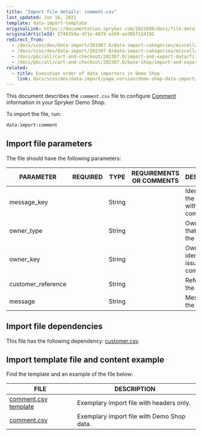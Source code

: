 ```yaml
---
title: "Import file details: comment.csv"
last_updated: Jun 16, 2021
template: data-import-template
originalLink: https://documentation.spryker.com/2021080/docs/file-details-commentcsv
originalArticleId: 2748359a-d71e-4878-a3d9-ae305f124192
redirect_from:
  - /docs/scos/dev/data-import/201907.0/data-import-categories/miscellaneous/file-details-comment.csv.html
  - /docs/scos/dev/data-import/202307.0/data-import-categories/miscellaneous/file-details-comment.csv.html
  - /docs/pbc/all/cart-and-checkout/202307.0/import-and-export-data/file-details-comment.csv.html
  - /docs/pbc/all/cart-and-checkout/202307.0/base-shop/import-and-export-data/file-details-comment.csv.html
related:
  - title: Execution order of data importers in Demo Shop
    link: docs/scos/dev/data-import/page.version/demo-shop-data-import/execution-order-of-data-importers-in-demo-shop.html
---
```


This document describes the `comment.csv` file to configure [Comment](/docs/pbc/all/cart-and-checkout/{{site.version}}/base-shop/comments-feature-overview.html)  information in your Spryker Demo Shop.

To import the file, run:

```bash
data:import:comment
```

## Import file parameters

The file should have the following parameters:

| PARAMETER | REQUIRED | TYPE | REQUIREMENTS OR COMMENTS | DESCRIPTION |
| --- | --- | --- | --- | --- |
| message_key |  | String |  | Identifier of the message with the comment. |
| owner_type |  | String |  | Owner type that issued the comment. |
| owner_key |  | String |  | Owner key identifier who issued the comment. |
| customer_reference |  | String |  |Reference of the customer.  |
| message |  | String |  |Message with the comment.  |

## Import file dependencies

This file has the following dependency: [customer.csv](/docs/scos/dev/data-import/{{site.version}}/data-import-categories/commerce-setup/file-details-customer.csv.html).

## Import template file and content example

Find the template and an example of the file below:

| FILE | DESCRIPTION |
| --- | --- |
| [comment.csv template](https://spryker.s3.eu-central-1.amazonaws.com/docs/Developer+Guide/Back-End/Data+Manipulation/Data+Ingestion/Data+Import/Data+Import+Categories/Miscellaneous/Template+comment.csv) | Exemplary import file with headers only. |
| [comment.csv](https://spryker.s3.eu-central-1.amazonaws.com/docs/Developer+Guide/Back-End/Data+Manipulation/Data+Ingestion/Data+Import/Data+Import+Categories/Miscellaneous/comment.csv) | Exemplary import file with Demo Shop data. |
